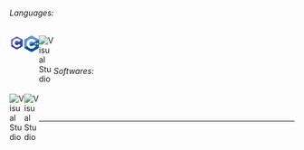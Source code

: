 <p align="left">
  <a href="https://github.com/OfficialDyn">
     </a>
</p>

###### Languages:

<a href="https://www.cprogramming.com/" target="_blank"> <img align="left" alt="C" width="26px" src="https://github.com/Aakarsh-B/trying-repos/blob/master/c-programming.png"/> </a>
<a href="https://www.w3schools.com/cpp/" target="_blank"> <img align="left" alt="C++" width="26px" src="https://github.com/Aakarsh-B/trying-repos/blob/master/c++.png"/> </a>
<img align="left" alt="Visual Studio" width="26px" src="https://cdn.discordapp.com/attachments/838890917841993789/949056066090565672/58480979cef1014c0b5e4901.png" />
<br />
<br />
###### Softwares:

<img align="left" alt="Visual Studio" width="26px" src="https://cdn.discordapp.com/attachments/861416164771758111/927386834760261632/58482afbcef1014c0b5e4a21.png" />
<img align="left" alt="Visual Studio" width="26px" src="https://cdn.discordapp.com/attachments/838890917841993789/949058442008617000/Daco_4674806.png" />

<br />
<br />

---
